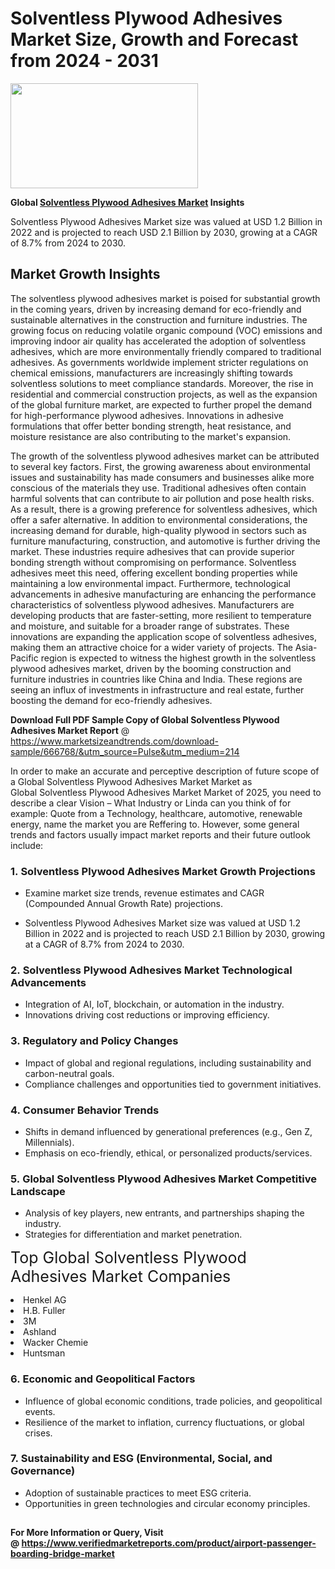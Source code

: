 <H1>Solventless Plywood Adhesives Market Size, Growth and Forecast from 2024 - 2031</H1><img class="aligncenter size-medium wp-image-584254" src="https://thirdeyenews.in/wp-content/uploads/2024/09/Global-Market-Research-300x168.jpeg" alt="" width="300" height="168" /><p><strong>Global&nbsp;<a href="https://www.marketsizeandtrends.com/download-sample/666768/&amp;utm_source=Pulse&amp;utm_medium=214">Solventless Plywood Adhesives Market</a> Insights</strong></p><p>Solventless Plywood Adhesives Market size was valued at USD 1.2 Billion in 2022 and is projected to reach USD 2.1 Billion by 2030, growing at a CAGR of 8.7% from 2024 to 2030.</p><p><h2>Market Growth Insights</h2> <p>The solventless plywood adhesives market is poised for substantial growth in the coming years, driven by increasing demand for eco-friendly and sustainable alternatives in the construction and furniture industries. The growing focus on reducing volatile organic compound (VOC) emissions and improving indoor air quality has accelerated the adoption of solventless adhesives, which are more environmentally friendly compared to traditional adhesives. As governments worldwide implement stricter regulations on chemical emissions, manufacturers are increasingly shifting towards solventless solutions to meet compliance standards. Moreover, the rise in residential and commercial construction projects, as well as the expansion of the global furniture market, are expected to further propel the demand for high-performance plywood adhesives. Innovations in adhesive formulations that offer better bonding strength, heat resistance, and moisture resistance are also contributing to the market's expansion. </p> <p>The growth of the solventless plywood adhesives market can be attributed to several key factors. First, the growing awareness about environmental issues and sustainability has made consumers and businesses alike more conscious of the materials they use. Traditional adhesives often contain harmful solvents that can contribute to air pollution and pose health risks. As a result, there is a growing preference for solventless adhesives, which offer a safer alternative. In addition to environmental considerations, the increasing demand for durable, high-quality plywood in sectors such as furniture manufacturing, construction, and automotive is further driving the market. These industries require adhesives that can provide superior bonding strength without compromising on performance. Solventless adhesives meet this need, offering excellent bonding properties while maintaining a low environmental impact. Furthermore, technological advancements in adhesive manufacturing are enhancing the performance characteristics of solventless plywood adhesives. Manufacturers are developing products that are faster-setting, more resilient to temperature and moisture, and suitable for a broader range of substrates. These innovations are expanding the application scope of solventless adhesives, making them an attractive choice for a wider variety of projects. The Asia-Pacific region is expected to witness the highest growth in the solventless plywood adhesives market, driven by the booming construction and furniture industries in countries like China and India. These regions are seeing an influx of investments in infrastructure and real estate, further boosting the demand for eco-friendly adhesives. </p><p><span class=""><strong>Download Full PDF Sample Copy of Global Solventless Plywood Adhesives Market Report</strong> @ <a href="https://www.marketsizeandtrends.com/download-sample/666768/&amp;utm_source=Pulse&amp;utm_medium=214" target="_blank">https://www.marketsizeandtrends.com/download-sample/666768/&amp;utm_source=Pulse&amp;utm_medium=214</a></span></p><p>In order to make an accurate and perceptive description of future scope of a Global&nbsp;Solventless Plywood Adhesives Market Market as Global&nbsp;Solventless Plywood Adhesives Market Market of 2025, you need to describe a clear Vision &ndash; What Industry or Linda can you think of for example: Quote from a Technology, healthcare, automotive, renewable energy, name the market you are Reffering to. However, some general trends and factors usually impact market reports and their future outlook include:</p><h3>1.&nbsp;<strong>Solventless Plywood Adhesives Market Growth Projections</strong></h3><ul><li>Examine market size trends, revenue estimates and CAGR (Compounded Annual Growth Rate) projections.</li><li><p>Solventless Plywood Adhesives Market size was valued at USD 1.2 Billion in 2022 and is projected to reach USD 2.1 Billion by 2030, growing at a CAGR of 8.7% from 2024 to 2030.</p></li></ul><h3>2.&nbsp;<strong>Solventless Plywood Adhesives Market Technological Advancements</strong></h3><ul><li>Integration of AI, IoT, blockchain, or automation in the industry.</li><li>Innovations driving cost reductions or improving efficiency.</li></ul><h3>3.&nbsp;<strong>Regulatory and Policy Changes</strong></h3><ul><li>Impact of global and regional regulations, including sustainability and carbon-neutral goals.</li><li>Compliance challenges and opportunities tied to government initiatives.</li></ul><h3>4.&nbsp;<strong>Consumer Behavior Trends</strong></h3><ul><li>Shifts in demand influenced by generational preferences (e.g., Gen Z, Millennials).</li><li>Emphasis on eco-friendly, ethical, or personalized products/services.</li></ul><h3>5.&nbsp;<strong>Global Solventless Plywood Adhesives Market Competitive Landscape</strong></h3><ul><li>Analysis of key players, new entrants, and partnerships shaping the industry.</li><li>Strategies for differentiation and market penetration.</li></ul><p data-pm-slice="1 1 []"><span style="color: inherit; font-family: inherit; font-size: 25px;">Top Global Solventless Plywood Adhesives Market Companies</span></p><div class="" data-test-id=""><p><li>Henkel AG</li><li> H.B. Fuller</li><li> 3M</li><li> Ashland</li><li> Wacker Chemie</li><li> Huntsman</li></p></div><h3>6.&nbsp;<strong>Economic and Geopolitical Factors</strong></h3><ul><li>Influence of global economic conditions, trade policies, and geopolitical events.</li><li>Resilience of the market to inflation, currency fluctuations, or global crises.</li></ul><h3>7.&nbsp;<strong>Sustainability and ESG (Environmental, Social, and Governance)</strong></h3><ul><li>Adoption of sustainable practices to meet ESG criteria.</li><li>Opportunities in green technologies and circular economy principles.</li></ul><h2><strong style="font-size: 14px;">For More Information or Query, Visit @&nbsp;</strong><a style="background-color: #ffffff; font-size: 14px;" href="https://www.marketsizeandtrends.com/report/solventless-plywood-adhesives-market/" target="_blank">https://www.verifiedmarketreports.com/product/airport-passenger-boarding-bridge-market</a></h2>
